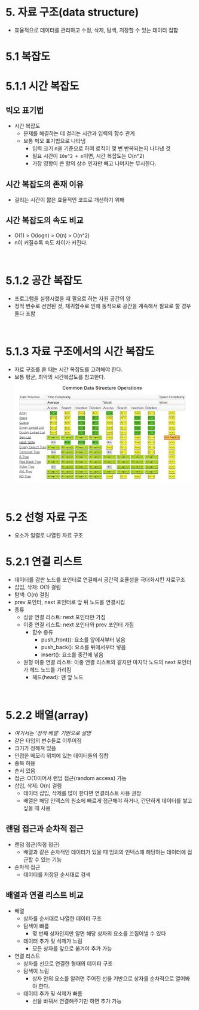 # 5. 자료 구조(data structure)
- 효율적으로 데이터를 관리하고 수정, 삭제, 탐색, 저장할 수 있는 데이터 집합

# 5.1 복잡도
# 5.1.1 시간 복잡도
## 빅오 표기법
- 시간 복잡도
  - 문제를 해결하는 데 걸리는 시간과 입력의 함수 관계
  - 보통 빅오 표기법으로 나타냄
    - 입력 크기 n을 기준으로 하여 로직이 몇 번 반복되는지 나타낸 것
    - 필요 시간이 `10n^2 + n`이면, 시간 복잡도는 O(n^2)
    - 가장 영향이 큰 항의 상수 인자만 빼고 나머지는 무시한다.
  
## 시간 복잡도의 존재 이유
- 걸리는 시간이 짧은 효율적인 코드로 개선하기 위해

## 시간 복잡도의 속도 비교
- O(1) > O(logn) > O(n) > O(n^2)
- n이 커질수록 속도 차이가 커진다.

<br>

# 5.1.2 공간 복잡도
- 프로그램을 실행시켰을 때 필요로 하는 자원 공간의 양
- 정적 변수로 선언된 것, 재귀함수로 인해 동적으로 공간을 계속해서 필요로 할 경우 둘다 포함

<br>

# 5.1.3 자료 구조에서의 시간 복잡도
- 자료 구조를 쓸 때는 시간 복잡도를 고려해야 한다.
- 보통 평균, 최악의 시간복잡도를 참고한다.
![data-structure-operations](./images/data-structure-operations.png)

<br>

# 5.2 선형 자료 구조
- 요소가 일렬로 나열된 자료 구조

# 5.2.1 연결 리스트
- 데이터를 감싼 노드를 포인터로 연결해서 공간적 효율성을 극대화시킨 자료구조
- 삽입, 삭제: O(1) 걸림
- 탐색: O(n) 걸림
- prev 포인터, next 포인터로 앞 뒤 노드를 연결시킴
- 종류
  - 싱글 연결 리스트: next 포인터만 가짐
  - 이중 연결 리스트: next 포인터와 prev 포인터 가짐
    - 함수 종류
      - push_front(): 요소를 앞에서부터 넣음
      - push_back(): 요소를 뒤에서부터 넣음
      - insert(): 요소를 중간에 넣음
  - 원형 이중 연결 리스트: 이중 연결 리스트와 같지만 마지막 노드의 next 포인터가 헤드 노드를 가리킴
    - 헤드(head): 맨 앞 노드

<br>

# 5.2.2 배열(array)
- *여기서는 '정적 배열' 기반으로 설명*
- 같은 타입의 변수들로 이루어짐
- 크기가 정해져 있음
- 인접한 메모리 위치에 있는 데이터들의 집합
- 중복 허용
- 순서 있음
- 접근: O(1)이어서 랜덤 접근(random access) 가능
- 삽입, 삭제: O(n) 걸림
  - 데이터 삽입, 삭제를 많이 한다면 연결리스트 사용 권장
  - 배열은 해당 인덱스의 원소에 빠르게 접근해야 하거나, 간단하게 데이터를 쌓고 싶을 때 사용

## 랜덤 접근과 순차적 접근
- 랜덤 접근(직접 접근)
  - 배열과 같은 순차적인 데이터가 있을 때 임의의 인덱스에 해당하는 데이터에 접근할 수 있는 기능
- 순차적 접근
  - 데이터를 저장된 순서대로 검색

## 배열과 연결 리스트 비교
- 배열
  - 상자를 순서대로 나열한 데이터 구조
  - 탐색이 빠름
    - 몇 번째 상자인지만 알면 해당 상자의 요소를 끄집어낼 수 있다
  - 데이터 추가 및 삭제가 느림
    - 모든 상자를 앞으로 옮겨야 추가 가능
- 연결 리스트
  - 상자를 선으로 연결한 형태의 데이터 구조
  - 탐색이 느림
    - 상자 안의 요소를 알려면 주어진 선을 기반으로 상자를 순차적으로 열어봐야 한다.
  - 데이터 추가 및 삭제가 빠름
    - 선을 바꿔서 연결해주기만 하면 추가 가능

